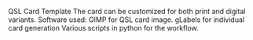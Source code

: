 QSL Card Template
The card can be customized for both print and digital variants.
Software used:
GIMP for QSL card image.
gLabels for individual card generation
Various scripts in python for the workflow.
